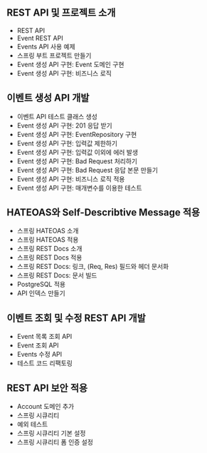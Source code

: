 ## REST API 및 프로젝트 소개

- REST API
- Event REST API
- Events API 사용 예제
- 스프링 부트 프로젝트 만들기
- Event 생성 API 구현: Event 도메인 구현
- Event 생성 API 구현: 비즈니스 로직

## 이벤트 생성 API 개발

- 이벤트 API 테스트 클래스 생성
- Event 생성 API 구현: 201 응답 받기
- Event 생성 API 구현: EventRepository 구현
- Event 생성 API 구현: 입력값 제한하기
- Event 생성 API 구현: 입력값 이외에 에러 발생
- Event 생성 API 구현: Bad Request 처리하기
- Event 생성 API 구현: Bad Request 응답 본문 만들기
- Event 생성 API 구현: 비즈니스 로직 적용
- Event 생성 API 구현: 매개변수를 이용한 테스트

## HATEOAS와 Self-Describtive Message 적용

- 스프링 HATEOAS 소개
- 스프링 HATEOAS 적용
- 스프링 REST Docs 소개
- 스프링 REST Docs 적용
- 스프링 REST Docs: 링크, (Req, Res) 필드와 헤더 문서화
- 스프링 REST Docs: 문서 빌드
- PostgreSQL 적용
- API 인덱스 만들기

## 이벤트 조회 및 수정 REST API 개발

- Event 목록 조회 API
- Event 조회 API
- Events 수정 API
- 테스트 코드 리팩토링

## REST API 보안 적용

- Account 도메인 추가
- 스프링 시큐리티
- 예외 테스트
- 스프링 시큐리티 기본 설정
- 스프링 시큐리티 폼 인증 설정
